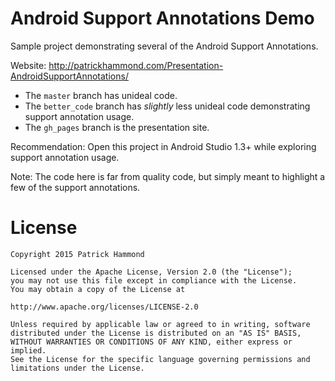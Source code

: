 # Android Support Annotations Demo

Sample project demonstrating several of the Android Support Annotations.

Website: http://patrickhammond.com/Presentation-AndroidSupportAnnotations/

- The `master` branch has unideal code.
- The `better_code` branch has _slightly_ less unideal code demonstrating support annotation usage.
- The `gh_pages` branch is the presentation site.

Recommendation:
Open this project in Android Studio 1.3+ while exploring support annotation usage.

Note:
The code here is far from quality code, but simply meant to highlight a few of the support annotations.

License
=======

    Copyright 2015 Patrick Hammond

    Licensed under the Apache License, Version 2.0 (the "License");
    you may not use this file except in compliance with the License.
    You may obtain a copy of the License at

    http://www.apache.org/licenses/LICENSE-2.0

    Unless required by applicable law or agreed to in writing, software
    distributed under the License is distributed on an "AS IS" BASIS,
    WITHOUT WARRANTIES OR CONDITIONS OF ANY KIND, either express or implied.
    See the License for the specific language governing permissions and
    limitations under the License.